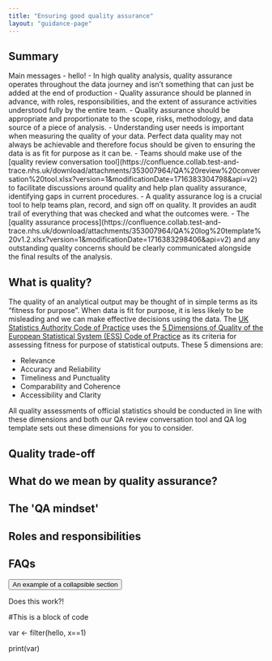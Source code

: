 ```yaml
---
title: "Ensuring good quality assurance"
layout: "guidance-page"
---
```


## Summary
<div class="block-quote">
  <p> Main messages - hello!
  - In high quality analysis, quality assurance operates throughout the data journey and isn’t something that can just be added at the end of production
  - Quality assurance should be planned in advance, with roles, responsibilities, and the extent of assurance activities understood fully by the entire team.
  - Quality assurance should be appropriate and proportionate to the scope, risks, methodology, and data source of a piece of analysis.
  - Understanding user needs is important when measuring the quality of your data. Perfect data quality may not always be achievable and therefore focus should be given to ensuring the data is as fit for purpose as it can be.
  - Teams should make use of the [quality review conversation tool](https://confluence.collab.test-and-trace.nhs.uk/download/attachments/353007964/QA%20review%20conversation%20tool.xlsx?version=1&modificationDate=1716383304798&api=v2) to facilitate discussions around quality and help plan quality assurance, identifying gaps in current procedures.
  - A quality assurance log is a crucial tool to help teams plan, record, and sign off on quality. It provides an audit trail of everything that was checked and what the outcomes were.
   - The [quality assurance process](https://confluence.collab.test-and-trace.nhs.uk/download/attachments/353007964/QA%20log%20template%20v1.2.xlsx?version=1&modificationDate=1716383298406&api=v2) and any outstanding quality concerns should be clearly communicated alongside the final results of the analysis.</p>
</div>

## What is quality?


The quality of an analytical output may be thought of in simple terms as its “fitness for purpose”. When data is fit for purpose, it is less likely to be misleading and we can make effective decisions using the data. The [UK Statistics Authority Code of Practice](https://code.statisticsauthority.gov.uk/) uses the [5 Dimensions of Quality of the European Statistical System (ESS) Code of Practice](https://analysisfunction.civilservice.gov.uk/wp-content/uploads/2016/01/ESS-Dimensions-of-Quality.pdf) as its criteria for assessing fitness for purpose of statistical outputs. These 5 dimensions are:

- Relevance
- Accuracy and Reliability
- Timeliness and Punctuality
- Comparability and Coherence
- Accessibility and Clarity

All quality assessments of official statistics should be conducted in line with these dimensions and both our  QA review conversation tool and QA log template sets out these dimensions for you to consider.


## Quality trade-off

## What do we mean by quality assurance?

## The 'QA mindset'

## Roles and responsibilities

## FAQs



<button id="expanded-header-1" aria-controls="expanded-content-1" aria-expanded="false" class="expandable-header">
  An example of a collapsible section
</button>

<div id="expanded-content-1" class="expandable-contents" aria-hidden="true">
  <p>
    Does this work?!
  </p>
</div>



<div class="code-block">
  <p>#This is a block of code</p>
  <p>var <- filter(hello, x==1)</p>
  <p>print(var)</p>
</div>
